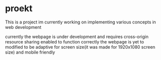 # proekt
This is a project im currently working on implementing various concepts in web development 


currently the webpage is under development and requires cross-origin resource sharing enabled to function correctly 
 the webpage is yet to modified to be adaptive for screen size(it was made for 1920x1080 screen size) and mobile friendly
